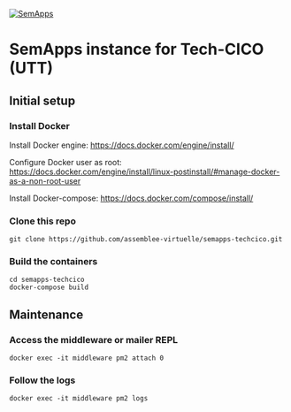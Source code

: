 [![SemApps](https://badgen.net/badge/Powered%20by/SemApps/28CDFB)](https://semapps.org)

# SemApps instance for Tech-CICO (UTT)

## Initial setup

### Install Docker

Install Docker engine:
https://docs.docker.com/engine/install/

Configure Docker user as root:
https://docs.docker.com/engine/install/linux-postinstall/#manage-docker-as-a-non-root-user

Install Docker-compose:
https://docs.docker.com/compose/install/

### Clone this repo

```
git clone https://github.com/assemblee-virtuelle/semapps-techcico.git
```

### Build the containers

```
cd semapps-techcico
docker-compose build
```

## Maintenance

### Access the middleware or mailer REPL

```
docker exec -it middleware pm2 attach 0
```

### Follow the logs

```
docker exec -it middleware pm2 logs
```
